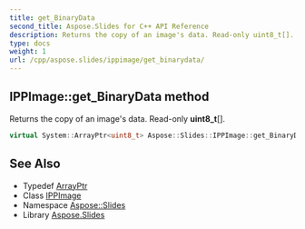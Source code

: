 ```yaml
---
title: get_BinaryData
second_title: Aspose.Slides for C++ API Reference
description: Returns the copy of an image's data. Read-only uint8_t[].
type: docs
weight: 1
url: /cpp/aspose.slides/ippimage/get_binarydata/
---
```

## IPPImage::get_BinaryData method


Returns the copy of an image's data. Read-only **uint8_t**[].

```cpp
virtual System::ArrayPtr<uint8_t> Aspose::Slides::IPPImage::get_BinaryData()=0
```

## See Also

* Typedef [ArrayPtr](../../../system/arrayptr/)
* Class [IPPImage](../)
* Namespace [Aspose::Slides](../../)
* Library [Aspose.Slides](../../../)

